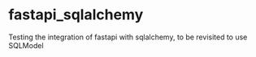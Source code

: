 # fastapi_sqlalchemy
Testing the integration of fastapi with sqlalchemy, to be revisited to use SQLModel
